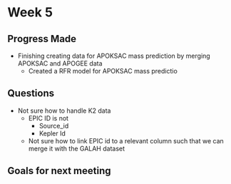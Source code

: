 # Week 5

## Progress Made

- Finishing creating data for APOKSAC mass prediction by merging APOKSAC and APOGEE data
  - Created a RFR model for APOKSAC mass predictio

## Questions

- Not sure how to handle K2 data
  - EPIC ID is not
    - Source_id
    - Kepler Id
  - Not sure how to link EPIC id to a relevant column such that we can merge it with the GALAH dataset

## Goals for next meeting